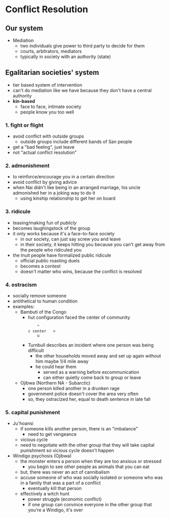 # Conflict Resolution

## Our system

* Mediation
  * two individuals give power to third party to decide for them
  * courts, arbitrators, mediators
  * typically in society with an authority (state)

## Egalitarian societies' system

* tier based system of intervention
* can't do mediation like we have because they don't have a central authority
* **kin-based**
  * face to face, intimate society
  * people know you too well

### 1. **fight or flight**

* avoid conflict with outside groups
  * outside groups include different bands of San people
* get a "bad feeling", just leave
* not "actual conflict resolution"

### 2. **admonishment**

* to reinforce/encourage you in a certain direction
* avoid conflict by giving advice
* when Nai didn't like being in an arranged marriage, his uncle admonished her in a joking way to do it
  * using kinship relationship to get her on board

### 3. **ridicule**

* teasing/making fun of *publicly*
* becomes laughingstock of the group
* it only works because it's a face-to-face society
  * in our society, can just say screw you and leave
  * in their society, it keeps hitting you because you can't get away from the people who ridiculed you
* the Inuit people have formalized public ridicule
  * official public roasting duels
  * becomes a contest
  * doesn't matter who wins, because the conflict is resolved

### 4. **ostracism**

* socially remove someone
* antithetical to human condition
* examples:
  * Bambuti of the Congo
    * hut configuration faced the center of community
      ```text
          ^
      c center   >
          u
      ```
    * Turnbull describes an incident where one person was being difficult
      * the other households moved away and set up again without him maybe 1/4 mile away
      * he could hear them
        * served as a warning before excommunication
        * can either quietly come back to group or leave
  * Ojibwa (Northern NA - Subarctic)
    * one person killed another in a drunken rage
    * government police doesn't cover the area very often
    * so, they ostracized her, equal to death sentence in late fall

### 5. **capital punishment**

* Ju'hoansi
  * if someone kills another person, there is an "imbalance"
    * need to get vengeance
  * vicious cycle
  * need to negotiate with the other group that they will take capital punishment so vicious cycle doesn't happen
* Windigo psychosis (Ojibwa)
  * the monster enters a person when they are too anxious or stressed
    * you begin to see other people as animals that you can eat
  * but, there was never an act of cannibalism
  * accuse someone of who was socially isolated or someone who was in a family that was a part of a conflict
    * eventually kill that person
  * effectively a witch hunt
    * power struggle (economic conflict)
    * if one group can convince everyone in the other group that you're a Windigo, it's over